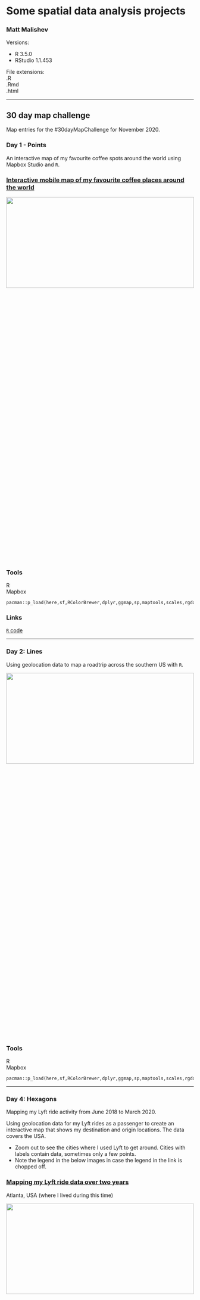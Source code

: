 # Some spatial data analysis projects 

### Matt Malishev      

Versions:    
 - R 3.5.0    
 - RStudio 1.1.453        
  
File extensions:     
.R    
.Rmd    
.html      

******      

## 30 day map challenge     

Map entries for the #30dayMapChallenge for November 2020.                 

### Day 1 - Points  

An interactive map of my favourite coffee spots around the world using Mapbox Studio and `R`.         

### [Interactive mobile map of my favourite coffee places around the world](https://darwinanddavis.github.io/worldmaps/30daymap2020/day1)           

<div align="center"; text-align:center>
  <img src="img/day1.jpg", width = "100%", height = "25%">  
</div>  

### Tools   

R  
Mapbox        
```{r}    
pacman::p_load(here,sf,RColorBrewer,dplyr,ggmap,sp,maptools,scales,rgdal,ggplot2,jsonlite,readr,devtools,colorspace,mapdata,ggsn,mapview,mapproj,ggthemes,reshape2,grid,rnaturalearth,rnaturalearthdata,ggtext,purrr)          
```  
  

### Links      
[`R` code](https://github.com/darwinanddavis/worldmaps/tree/gh-pages/docs/30daymap2020)   

******     

 <!--  -->
 <!--  -->  
 <!--  -->

### Day 2: Lines      

Using geolocation data to map a roadtrip across the southern US with `R`.  
  
<div align="center"; text-align:center>
  <img src="img/day2.png", width = "100%", height = "25%">  
</div>  

### Tools  

R  
Mapbox        
```{r}  
pacman::p_load(here,sf,RColorBrewer,dplyr,ggmap,sp,maptools,scales,rgdal,ggplot2,jsonlite,readr,devtools,colorspace,mapdata,ggsn,mapview,mapproj,ggthemes,reshape2,grid,rnaturalearth,rnaturalearthdata,ggtext,purrr)          
```      

******     

 <!--  -->
 <!--  -->  
 <!--  -->

### Day 4: Hexagons

Mapping my Lyft ride activity from June 2018 to March 2020. 

Using geolocation data for my Lyft rides as a passenger to create an interactive map that shows my destination and origin locations. The data covers the USA.       

* Zoom out to see the cities where I used Lyft to get around. Cities with labels contain data, sometimes only a few points.       
* Note the legend in the below images in case the legend in the link is chopped off.          

### [Mapping my Lyft ride data over two years](https://darwinanddavis.github.io/worldmaps/30daymap2020/day4)    

Atlanta, USA (where I lived during this time)        
<div align="center"; text-align:center>
  <img src="img/day4_1.jpg", width = "100%", height = "25%">    
</div>  

### Tools     
  
R   
Mapbox          
R packages: `dplyr`, `mapdeck`, `tibble`, `htmltools`, `sf`, `sfheaders`, `data.table`, `stringr`, `tigris`, `sp` , `here`,`maps`, `colorspace`   

### Links      
[`R` code](https://github.com/darwinanddavis/worldmaps/tree/gh-pages/docs/30daymap2020)   

******       

 <!--  -->
 <!--  -->  
 <!--  -->


### Day 6: Red

Squirrels! The NYC Open Data Squirrel Census on squirrel sightings.  

I've seen these data used many times and I hadn't tried them yet. There are detailed behaviour data too, but location data are fine for this exercise.       
               
### [Cinnamon squirrel locations in NYC Central Park](https://darwinanddavis.github.io/worldmaps/30daymap2020/day6)    
  
<div align="center"; text-align:center>
  <img src="img/day6.jpg", width = "100%", height = "25%">    
</div>  

### Tools     
  
R           
Mapbox  
```{r}  
pacman::p_load(here,mapdeck,dplyr,purrr,readr)
```      

### Links      
[`R` code](https://github.com/darwinanddavis/worldmaps/tree/gh-pages/docs/30daymap2020)       
Data: [OpenData NYC squirrel census](https://data.cityofnewyork.us/Environment/2018-Central-Park-Squirrel-Census-Squirrel-Data/vfnx-vebw)      

******   

 <!--  -->
 <!--  -->  
 <!--  -->

### Day 8: Yellow      

Australia's global honey export trade              

Mapping Australia's honey exports from publicly available trade data for 2017. Australia is in the top five major exporters for honey.    

### [Australian honey exports for 2017](https://darwinanddavis.github.io/worldmaps/30daymap2020/day8)      
  
<div align="center"; text-align:center>
  <img src="img/day8.jpg", width = "100%", height = "25%">    
</div>    
  
### Tools     
  
R             
Leaflet    
```{r}    
pacman::p_load(here,dplyr,rworldmap,leaflet,readr,rgeos,purrr,stringr,ggthemes,showtext,geosphere,htmlwidgets)  
```  
    
### Links            
[`R` code](https://github.com/darwinanddavis/worldmaps/tree/gh-pages/docs/30daymap2020)        
[BACI International Trade Database](https://legacy.oec.world/en/resources/data/)             

******   

 <!--  -->
 <!--  -->  
 <!--  -->

### Day 9: Monochrome         

Exploring digital elevation models (DEM) of the Appalachian Trail, USA, with my camping and hiking spots for 2018–2020.              
  
<div align="center"; text-align:center>
  <img src="img/day9.png", width = "100%", height = "100%">    
</div>    
  
### Tools     
  
R             
```{r}    
pacman::p_load(dplyr,readr,rvest,xml2,magrittr,ggplot2,stringr,ggthemes,ggnetwork,elevatr,raster,colorspace,ggtext,ggsn,ggspatial)
```  
    
### Links            
[`R` code](https://github.com/darwinanddavis/worldmaps/tree/gh-pages/docs/30daymap2020)        
  
### Data    
Terrain raster 3DEP data courtesy of the U.S. Geological Survey    
Terrain tiles obtained from [Amazon Web Services](https://registry.opendata.aws/terrain-tiles/)  


******     

 <!--  -->
 <!--  -->  
 <!--  -->

### Day 10 - Grid  

A city footprint of Melbourne, Australia, my home city. There are tonnes of detailed data on the [City of Melbourne open data portal](https://data.melbourne.vic.gov.au/) for some future analyses. I wanted to make a minimal sketch design map that showcases the classic grid structure of Melbourne.  
  
<div align="center"; text-align:center>
  <img src="img/day10.jpg", width = "100%", height = "100%">  
</div>  

### Tools  

R     
```{r}  
pacman::p_load(dplyr,readr,rvest,xml2,magrittr,sp,sf,rgdal,ggmap,ggplot2,stringr,ggthemes,ggnetwork,colorspace,ggtext,ggsn,ggspatial,showtext)
```   

### Data      
[City of Melbourne Open Data](https://data.melbourne.vic.gov.au/)  

 <!--  -->
 <!--  -->  
 <!--  -->

### Day 11 - 3D   

Vulnerability of Melbourne's urban forest    

I found some comprehensive data on tree canopy coverage in Melbourne from 2019 on the [City of Melbourne Open Data](https://data.melbourne.vic.gov.au/) site and tree traits are always fun to plot in 3D.  

The data cover species, genera, height (DBH), life expectancy, latlons, year and date planted, precinct location, to name a few. I plotted tree locations and height to show some patterns, e.g. you can see where tall trees have been cleared in areas that are known to have high rise apartments buildings. I added life expectancy as the colour factor to get a snapshot idea of planting activity by the city council and choice of species over time. Lots more to explore. 


### [Click for full map](https://darwinanddavis.github.io/worldmaps/30daymap2020/day11) (best in Safari, for some reason)    

<div align="center"; text-align:center>
  <img src="img/day11.jpg", width = "100%", height = "100%">  
</div> 
  
### Tools     
  
R             
Mapbox    
```{r}    
pacman::p_load(here,mapdeck,dplyr,purrr,readr,showtext,stringr,colorspace,htmltools)  
```  
    
### Links            
[`R` code](https://github.com/darwinanddavis/worldmaps/tree/gh-pages/docs/30daymap2020)        


### Data      
[City of Melbourne Open Data](https://data.melbourne.vic.gov.au/)    


******   

<!--  -->
<!--  -->  
<!--  -->

### Day 14: Climate change  

The climate risk of crops in Vietnam     

Exploring exposure of coffee, cashew, and cassava crops in Vietnam to climate risk.       

There are tonnes of open data on climate change impacts and I've worked a lot with gridded climate, microclimate, environment, and habitat data in the past. I originally planned on doing a risk map for coffee plantations in Colombia (maybe down the track), but the good stuff is paywalled by UNESCO under heritage listing and, of course, there's a daily deadline for this mapping challenge.  

I stumbled across these data from the International Center for Tropical Agriculture (CIAT) on Vietnam, including shp files, and I had to dive in. The risk indices are defined by summed values of climate change representative concentration pathway (8.5 2050), which is an international standard, county exposure to natural hazards, poverty rate (measured by the Gini coefficient), health care, infrastructure, organisational capacity, and education.        
  
### [Click for full map](https://raw.githubusercontent.com/darwinanddavis/worldmaps/gh-pages/img/day14.jpg)      
  
<div align="center"; text-align:center>
  <img src="img/day14.jpg", width = "100%", height = "100%">  
</div> 
  
### Tools    
  
R               
```{r}    
pacman::p_load(ggfortify,dplyr,here,foreign,rgdal,sp,sf,mapdata,patchwork,readr,purrr,ggplot2,ggthemes,ggnetwork,elevatr,raster,colorspace,ggtext,ggsn,ggspatial,showtext)
```  
    
### Links            
[`R` code](https://github.com/darwinanddavis/worldmaps/tree/gh-pages/docs/30daymap2020)        

### Data        
[CIAT - International Center for Tropical Agriculture Dataverse (CGIAR)](https://ciat.cgiar.org/datasets/)           
Parker, Louis; Bourgoin, Clement; Martinez Valle, Armando; Läderach, Peter, 2018, "VN_CRVA.zip", Climate Risk Vulnerability Assessment to inform sub-national decision making in Vietnam, Nicaragua and Uganda, [https://doi.org/10.7910/DVN/O8GOHP/QZT3YQ, Harvard Dataverse, V2](https://dataverse.harvard.edu/file.xhtml?persistentId=doi:10.7910/DVN/O8GOHP/QZT3YQ)      

******  

 <!--  -->
 <!--  -->  
 <!--  -->


### Day 16: Islands    

For the Miyazaki fans AKA seeing if I could bend `R` to my will.      

My maps are usually data-driven because there are never enough data, but this was a simpler design one where I set the challenge of plotting images/arrays within geom polygons in `R`. An easy enough task in design and image software, but not so trivial in `R`. Turns out it can be done. Shout out to user [@inscaven](https://stackoverflow.com/questions/28206611/adding-custom-image-to-geom-polygon-fill-in-ggplot) on Stackoverflow for the code base.    

I also figured out how to plot images/arrays within polygons for different map projections. I may do a write up on this in the future. For now, this is a useful tool to have in my arsenal.    

There is also the [`ggpattern` package](https://coolbutuseless.github.io/package/ggpattern/index.html) for filling geoms with geometric patterns that I want to dive into to test some of the capabilities.    
 
### [Click for full map](https://raw.githubusercontent.com/darwinanddavis/worldmaps/gh-pages/img/day16.png)   

<div align="center"; text-align:center>
  <img src="img/day16.png", width = "100%", height = "100%">  
</div>      
  
### Tools       
  
R             
```{r}    
pacman::p_load(dplyr,readr,rnaturalearth,rnaturalearthdata,sf,raster,png,plyr,cowplot,mapdata,sp,ggplot2,ggtext)
```  
      
### Links            
[`R` code](https://github.com/darwinanddavis/worldmaps/tree/gh-pages/docs/30daymap2020)        

******  

 <!--  -->
 <!--  -->  
 <!--  -->

## Realtime interactive map of coronavirus 2019-nCov global distribution   

[![eRum2020::CovidR](https://badgen.net/https/runkit.io/erum2020-covidr/badge/branches/master/malishev-covid19?cache=300)](https://milano-r.github.io/erum2020-covidr-contest/malishev-covid19.html)    

### [Coronavirus 2019-nCov global distribution map](https://darwinanddavis.github.io/worldmaps/coronavirus.html)          

Realtime updates of 2019-nCov global distribution from live scraped [data from the European Centre for Disease Prevention and Control (ECDC)](https://www.ecdc.europa.eu/en/geographical-distribution-2019-ncov-cases).      

### Tools  

R, HTML, CSS    
R packages: `maps`,`readr`,`dplyr`,`leaflet`,`xml2`,`rvest`,`ggmap`,`geosphere`,`htmltools`,`mapview`,`rnaturalearth`,`purrr`          


<div align="center"; text-align:center>
  <img src="img/coronavirus.jpg", width = "100%", height = "25%">  
</div>  
  
## Visualising Airbnb open data    

### [**San Francisco property type and ratings**](https://darwinanddavis.github.io/worldmaps/airbnb_sf.html)          

Spatial analysis of Airbnb listing and ratings for the San Francisco area.    

### Tools  

R, HTML, CSS  
R packages: `readr` `dplyr`, `leaflet`, `colorspace`   

<div align="center"; text-align:center>
  <img src="img/airbnb_sf.jpg", width = "100%", height = "25%">  
</div>


## Maintainer    

**Matt Malishev**     
:mag: [Website](https://darwinanddavis.github.io/DataPortfolio/)      
:bird: [@darwinanddavis](https://twitter.com/darwinanddavis)    
:email: matthew.malishev [at] gmail.com        

